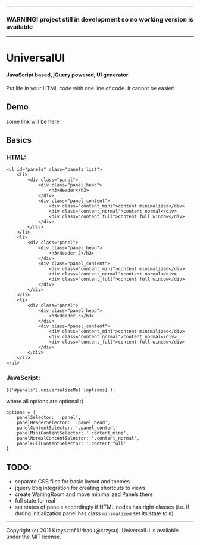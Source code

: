 * * *
### WARNING! project still in development so no working version is available ###
* * *


UniversalUI
===========

#### JavaScript based, jQuery powered, UI generator ####

Put life in your HTML code with one line of code. It cannot be easier!

Demo
----

some link will be here

Basics
------

### HTML: ###

	<ul id="panels" class="panels_list">
		<li>
			<div class="panel">
				<div class="panel_head">
					<h3>Header</h3>
				</div>
				<div class="panel_content">
					<div class="content_mini">content minimalized</div>
					<div class="content_normal">content normal</div>
					<div class="content_full">content full window</div>
				</div>
			</div>
		</li>
		<li>
			<div class="panel">
				<div class="panel_head">
					<h3>Header 2</h3>
				</div>
				<div class="panel_content">
					<div class="content_mini">content minimalized</div>
					<div class="content_normal">content normal</div>
					<div class="content_full">content full window</div>
				</div>
			</div>
		</li>
		<li>  
			<div class="panel">
				<div class="panel_head">
					<h3>Header 3</h3>
				</div>
				<div class="panel_content">
					<div class="content_mini">content minimalized</div>
					<div class="content_normal">content normal</div>
					<div class="content_full">content full window</div>
				</div>
			</div>
		</li>
	</ul>

### JavaScript: ###

	$('#panels').universalizeMe( [options] );

where all options are optional :)

	options = {
		panelSelector: '.panel',
		panelHeaderSelector: '.panel_head',
		panelContentSelector: '.panel_content'
		panelMiniContentSelector: '.content_mini',
		panelNormalContentSelector: '.content_normal',
		panelFullContentSelector: '.content_full'
	}

TODO:
-----

-   separate CSS files for basic layout and themes
-   jquery bbq integration for creating shortcuts to views
-   create WaitingRoom and move minimalized Panels there
-   full state for real
-   set states of panels accordingly if HTML nodes has right classes (i.e. if during initialization panel has class `minimalized` set its state to `0`)

* * *

Copyright (c) 2011 Krzysztof Urbas (@krzysu). UniversalUI is available under the MIT license.